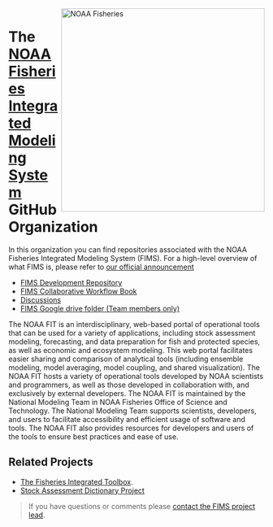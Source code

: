 <img align="right" src="https://raw.githubusercontent.com/nmfs-general-modeling-tools/nmfspalette/main/man/figures/noaa-fisheries-rgb-2line-horizontal-small.png" width="400" alt="NOAA Fisheries">  

# The [NOAA Fisheries Integrated Modeling System](https://noaa-fims.github.io/) GitHub Organization 

In this organization you can find repositories associated with the NOAA Fisheries Integrated Modeling System (FIMS). For a high-level overview of what FIMS is, please refer to [our official announcement](https://www.fisheries.noaa.gov/national/population-assessments/fisheries-integrated-modeling-system)
- [FIMS Development Repository](https://github.com/noaa-fims/fims/) 
- [FIMS Collaborative Workflow Book](https://noaa-fims.github.io/collaborative_workflow) 
- [Discussions](https://github.com/orgs/NOAA-FIMS/teams) 
- [FIMS Google drive folder (Team members only)](https://drive.google.com/drive/folders/1weGhwrvDEBEyRnJ-bEeMrsFtwloEdow4?usp=sharing)


The NOAA FIT is an interdisciplinary, web-based portal of operational tools that can be used for a variety of applications, including stock assessment modeling, forecasting, and data preparation for fish and protected species, as well as economic and ecosystem modeling. This web portal facilitates easier sharing and comparison of analytical tools (including ensemble modeling, model averaging, model coupling, and shared visualization). The NOAA FIT hosts a variety of operational tools developed by NOAA scientists and programmers, as well as those developed in collaboration with, and exclusively by external developers. The NOAA FIT is maintained by the National Modeling Team in NOAA Fisheries Office of Science and Technology. The National Modeling Team supports scientists, developers, and users to facilitate accessibility and efficient usage of software and tools. The NOAA FIT also provides resources for developers and users of the tools to ensure best practices and ease of use.

## Related Projects
- [The Fisheries Integrated Toolbox](https://noaa-fisheries-integrated-toolbox.github.io/).
- [Stock Assessment Dictionary Project](https://github.com/nmfs-fish-tools/data_dictionary)

> If you have questions or comments please [contact the FIMS project lead](mailto:christine.stawitz@noaa.gov). 
